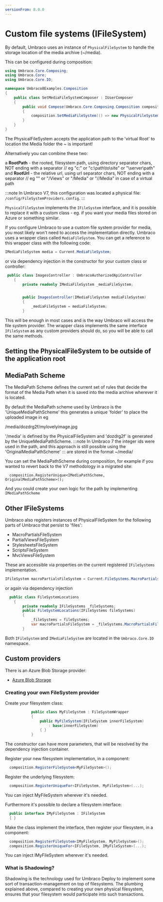 ```yaml
---
versionFrom: 8.0.0
---
```


# Custom file systems (IFileSystem)

By default, Umbraco uses an instance of `PhysicalFileSystem` to handle the storage location of the media archive (~/media).

This can be configured during composition:

```csharp
using Umbraco.Core.Composing;
using Umbraco.Core;
using Umbraco.Core.IO;

namespace Umbraco8Examples.Composition
{
    public class SetMediaFileSystemComposer : IUserComposer
    {
        public void Compose(Umbraco.Core.Composing.Composition composition)
        {
            composition.SetMediaFileSystem(() => new PhysicalFileSystem("~/custommediafolder"));
        }
    }
}
```
The PhysicalFileSystem accepts the application path to the 'virtual Root' to location the Media folder the ~ is important!

Alternatively you can combine these two:

a **RootPath** - the rooted, filesystem path, using directory separator chars, NOT ending with a separator // eg "c:" or "c:\path\to\site" or "\\server\path"
and **RootUrl** - the relative url, using url separator chars, NOT ending with a separator // eg "" or "/Views" or "/Media" or "/<vpath>/Media" in case of a virtual path

:::note
In Umbraco V7, this configuration was located a physical file: `/config/FileSystemProviders.config`.
:::

`PhysicalFileSystem` implements the `IFileSystem` interface, and it is possible to replace it with a custom class - eg. if you want your media files stored on Azure or something similar.

If you configure Umbraco to use a custom file system provider for media, you most likely won't need to access the implementation directly. Umbraco uses a wrapper class called `MediaFileSystem`. You can get a reference to this wrapper class with the following code:

```csharp
IMediaFileSystem media = Current.MediaFileSystem;
```
or via dependency injection in the constructor for your custom class or controller:
```csharp
 public class ImagesController : UmbracoAuthorizedApiController
    {
        private readonly IMediaFileSystem _mediaFileSystem;


        public ImagesController(IMediaFileSystem mediaFileSystem)
        {
            _mediaFileSystem = mediaFileSystem;
        }
```

This will be enough in most cases and is the way Umbraco will access the file system provider. The wrapper class implements the same interface `IFileSystem` as any custom providers should do, so you will be able to call the same methods.

## Setting the PhysicalFileSystem to be outside of the application root

## MediaPath Scheme

The MediaPath Scheme defines the current set of rules that decide the format of the Media Path when it is saved into the media archive wherever it is located.

By default the MediaPath scheme used by Umbraco is the 'UniqueMediaPathScheme' this generates a unique 'folder' to place the uploaded image in eg

/media/dozdrg2f/mylovelyimage.jpg

'/media' is defined by the PhysicalFileSystem and 'dozdrg2f' is generated by the UniqueMediaPathScheme.
:::note
In Umbraco 7 the integer ids were used in the path, and this approach is still possible using the 'OriginalMediaPathScheme'
:::
are stored in the format ~/media/

You can set the MediaPathScheme during composition, for example if you wanted to revert back to the V7 methodology in a migrated site:
```
  composition.RegisterUnique<IMediaPathScheme, OriginalMediaPathScheme>();
```

And you could create your own logic for the path by implementing `IMediaPathScheme`

## Other IFileSystems

Umbraco also registers instances of PhysicalFileSystem for the following parts of Umbraco that persist to 'files':

- MacroPartialsFileSystem
- PartialViewsFileSystem
- StylesheetsFileSystem
- ScriptsFileSystem
- MvcViewsFileSystem 

These are accessible via properties on the current registered `IFileSystems` implementation.

```csharp
IFileSystem macroPartialsFileSystem = Current.FileSystems.MacroPartialsFileSystem;
```
or again via dependency injection

```csharp
  public class FileSystemLocations 
    {
        private readonly IFileSystems _fileSystems;
        public FileSystemLocations(IFileSystems fileSystems)
        {
            _fileSystems = fileSystems;
            var macroPartialsFileSystem = _fileSystems.MacroPartialsFileSystem;
        }        
```

Both `IFileSystem` and `IMediaFileSystem` are located in the `Umbraco.Core.IO` namespace.

## Custom providers

There is an Azure Blob Storage provider:

* [Azure Blob Storage](Azure-Blob-Storage/)

### Creating your own FileSystem provider
Create your filesystem class:
```csharp
            public class MyFileSystem : FileSystemWrapper
            {
                public MyFileSystem(IFileSystem innerFileSystem)
                    : base(innerFileSystem)
                { }
            }
```
The constructor can have more parameters, that will be resolved by the dependency injection container.

Register your new filesystem implementation, in a component:
```csharp
  composition.RegisterFileSystem<MyFileSystem>();
```
Register the underlying filesystem:
```csharp
  composition.RegisterUniqueFor<IFileSystem, MyFileSystem>(...);
```
You can inject MyFileSystem wherever it's needed.

Furthermore it's possible to declare a filesystem interface:
```csharp
  public interface IMyFileSystem : IFileSystem
  { }
```
Make the class implement the interface, then
register your filesystem, in a component:
```csharp
  composition.RegisterFileSystem<IMyFileSystem, MyFileSystem>();
  composition.RegisterUniqueFor<IFileSystem, IMyFileSystem>(...);
```
You can inject IMyFileSystem wherever it's needed.

### What is Shadowing?

Shadowing is the technology used for Umbraco Deploy to implement some sort of
transaction-management on top of filesystems. The plumbing explained above,
compared to creating your own physical filesystem, ensures that your filesystem
would participate into such transactions.

